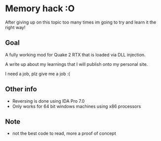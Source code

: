 # Memory hack :O
After giving up on this topic too many times im going to try and learn it the right way!

## Goal
A fully working mod for Quake 2 RTX that is loaded via DLL injection.

A write up about my learnings that I will publish onto my personal site. 

I need a job, plz give me a job :( 

## Other info
- Reversing is done using IDA Pro 7.0 
- Only works for 64 bit windows machines using x86 processors 

## Note
- not the best code to read, more a proof of concept
